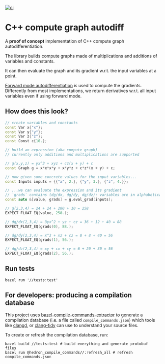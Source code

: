 [![ci](https://github.com/eguiraud/cpp-graph-autodiff/actions/workflows/ci.yml/badge.svg?branch=main)](https://github.com/eguiraud/cpp-graph-autodiff/actions/workflows/ci.yml)

# C++ compute graph autodiff

A **proof of concept** implementation of C++ compute graph autodifferentiation.

The library builds compute graphs made of multiplications and additions of variables and constants.

It can then evaluate the graph and its gradient w.r.t. the input variables at a point.

[Forward mode autodifferentiation](https://en.wikipedia.org/wiki/Automatic_differentiation#Forward_accumulation) is used to compute the gradients.
Differently from most implementations, we return derivatives w.r.t. all input variables even if using forward mode.

## How does this look?

```cpp
// create variables and constants
const Var x{"x"};
const Var y{"y"};
const Var z{"z"};
const Const c{10.};

// build an expression (aka compute graph)
// currently only additions and multiplications are supported

// g(x,y,z) = yx^3 + xyz + cz(x + y) + c
const Graph g = x*x*x*y + x*y*z + c*z*(x + y) + c;

// now given some concrete values for the input variables...
const Inputs inputs = {{"x", 2.}, {"y", 3.}, {"z", 4.}};

// ...we can evaluate the expression and its gradient
// `grads` contains (dg/dx, dg/dy, dg/dz): variables are in alphabetical order
const auto &[value, grads] = g.eval_grad(inputs);

// g(2,3,4) = 24 + 24 + 200 + 10 = 258
EXPECT_FLOAT_EQ(value, 258.);

// dg/dx(2,3,4) = 3yx^2 + yz + cz = 36 + 12 + 40 = 88
EXPECT_FLOAT_EQ(grads(0), 88.);

// dg/dy(2,3,4) = x^3 + xz + cz = 8 + 8 + 40 = 56
EXPECT_FLOAT_EQ(grads(1), 56.);

// dg/dz(2,3,4) = xy + cx + cy = 6 + 20 + 30 = 56
EXPECT_FLOAT_EQ(grads(2), 56.);
```

## Run tests

```shell
bazel run '//tests:test'
```

## For developers: producing a compilation database

This project uses [bazel-compile-commands-extractor](https://github.com/hedronvision/bazel-compile-commands-extractor)
to generate a compilation database (i.e. a file called `compile_commands.json`) which tools like [clangd](https://clangd.llvm.org/),
or [clang-tidy](https://clang.llvm.org/extra/clang-tidy/) can use to understand your source files.

To create or refresh the compilation database, run:

```
bazel build //tests:test # build everything and generate protobuf files
bazel run @hedron_compile_commands//:refresh_all # refresh compile_commands.json
```
